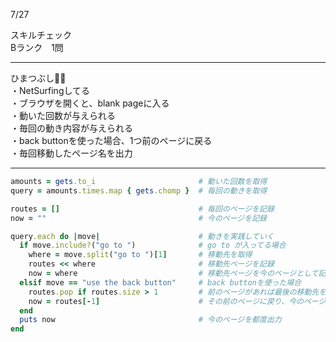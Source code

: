 7/27
 
スキルチェック  
Bランク　1問  
 
-------------------------------------------
ひまつぶし👩‍💻  
・NetSurfingしてる  
・ブラウザを開くと、blank pageに入る  
・動いた回数が与えられる  
・毎回の動き内容が与えられる  
・back buttonを使った場合、1つ前のページに戻る  
・毎回移動したページ名を出力  
 
-------------------------------------------
 
```ruby
amounts = gets.to_i                       # 動いた回数を取得
query = amounts.times.map { gets.chomp }  # 毎回の動きを取得

routes = []                               # 毎回のページを記録
now = ""                                  # 今のページを記録

query.each do |move|                      # 動きを実践していく
  if move.include?("go to ")              # go to が入ってる場合
    where = move.split("go to ")[1]       # 移動先を取得
    routes << where                       # 移動先ページを記録
    now = where                           # 移動先ページを今のページとして記録
  elsif move == "use the back button"     # back buttonを使った場合
    routes.pop if routes.size > 1         # 前のページがあれば最後の移動先を消す
    now = routes[-1]                      # その前のページに戻り、今のページとして記録
  end
  puts now                                # 今のページを都度出力
end
```
